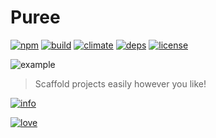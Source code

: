# Puree

[![npm][npm]][npm-url]
[![build][build]][build-url]
[![climate][climate]][climate-url]
[![deps][deps]][deps-url]
[![license][license]][license-url]

![example][example]

> Scaffold projects easily however you like!

[![info][info]][info-url]

[![love][love]][love-url]


[npm]: https://badge.fury.io/js/puree.svg
[npm-url]: https://www.npmjs.com/package/puree

[build]: https://travis-ci.org/bbmoz/puree.svg
[build-url]: https://travis-ci.org/bbmoz/puree

[climate]: https://codeclimate.com/github/bbmoz/puree/badges/gpa.svg
[climate-url]: https://codeclimate.com/github/bbmoz/puree

[deps]: https://dependencyci.com/github/bbmoz/puree/badge
[deps-url]: https://dependencyci.com/github/bbmoz/puree

[license]: https://img.shields.io/badge/license-MIT-blue.svg
[license-url]: https://github.com/bbmoz/puree/blob/master/LICENSE

[example]: /media/example.png

[info]: https://nodei.co/npm/puree.png?compact=true
[info-url]: https://www.npmjs.com/package/puree

[love]: http://forthebadge.com/images/badges/built-with-love.svg
[love-url]: https://github.com/bbmoz/puree
